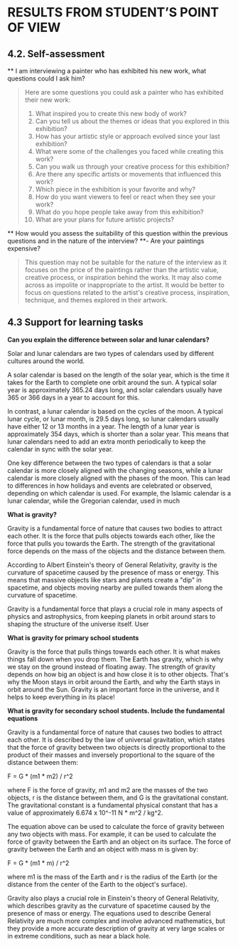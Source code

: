 # RESULTS FROM STUDENT’S POINT OF VIEW

## 4.2. Self-assessment

** I am interviewing a painter who has exhibited his new work, what questions could I ask him?

> Here are some questions you could ask a painter who has exhibited their new work:
> 
> 1. What inspired you to create this new body of work?
> 2. Can you tell us about the themes or ideas that you explored in this exhibition?
> 3. How has your artistic style or approach evolved since your last exhibition?
> 4. What were some of the challenges you faced while creating this work?
> 5. Can you walk us through your creative process for this exhibition?
> 6. Are there any specific artists or movements that influenced this work?
> 7. Which piece in the exhibition is your favorite and why?
> 8. How do you want viewers to feel or react when they see your work?
> 9. What do you hope people take away from this exhibition?
> 10. What are your plans for future artistic projects?


** How would you assess the suitability of this question within the previous questions and in the nature of the interview?
**- Are your paintings expensive?

> This question may not be suitable for the nature of the interview as it focuses on the price of the paintings rather than the artistic value, creative process, or inspiration behind the works. It may also come across as impolite or inappropriate to the artist. It would be better to focus on questions related to the artist's creative process, inspiration, technique, and themes explored in their artwork.

## 4.3 Support for learning tasks

**Can you explain the difference between solar and lunar calendars?**

Solar and lunar calendars are two types of calendars used by different cultures around the world.

A solar calendar is based on the length of the solar year, which is the time it takes for the Earth to complete one orbit around the sun. A typical solar year is approximately 365.24 days long, and solar calendars usually have 365 or 366 days in a year to account for this.

In contrast, a lunar calendar is based on the cycles of the moon. A typical lunar cycle, or lunar month, is 29.5 days long, so lunar calendars usually have either 12 or 13 months in a year. The length of a lunar year is approximately 354 days, which is shorter than a solar year. This means that lunar calendars need to add an extra month periodically to keep the calendar in sync with the solar year.

One key difference between the two types of calendars is that a solar calendar is more closely aligned with the changing seasons, while a lunar calendar is more closely aligned with the phases of the moon. This can lead to differences in how holidays and events are celebrated or observed, depending on which calendar is used. For example, the Islamic calendar is a lunar calendar, while the Gregorian calendar, used in much 

**What is gravity?**

Gravity is a fundamental force of nature that causes two bodies to attract each other. It is the force that pulls objects towards each other, like the force that pulls you towards the Earth. The strength of the gravitational force depends on the mass of the objects and the distance between them.

According to Albert Einstein's theory of General Relativity, gravity is the curvature of spacetime caused by the presence of mass or energy. This means that massive objects like stars and planets create a "dip" in spacetime, and objects moving nearby are pulled towards them along the curvature of spacetime.

Gravity is a fundamental force that plays a crucial role in many aspects of physics and astrophysics, from keeping planets in orbit around stars to shaping the structure of the universe itself.
User

**What is gravity for primary school students**


Gravity is the force that pulls things towards each other. It is what makes things fall down when you drop them. The Earth has gravity, which is why we stay on the ground instead of floating away. The strength of gravity depends on how big an object is and how close it is to other objects. That's why the Moon stays in orbit around the Earth, and why the Earth stays in orbit around the Sun. Gravity is an important force in the universe, and it helps to keep everything in its place!

**What is gravity for secondary school students. Include the fundamental equations**

Gravity is a fundamental force of nature that causes two bodies to attract each other. It is described by the law of universal gravitation, which states that the force of gravity between two objects is directly proportional to the product of their masses and inversely proportional to the square of the distance between them:

F = G * (m1 * m2) / r^2

where F is the force of gravity, m1 and m2 are the masses of the two objects, r is the distance between them, and G is the gravitational constant. The gravitational constant is a fundamental physical constant that has a value of approximately 6.674 x 10^-11 N * m^2 / kg^2.

The equation above can be used to calculate the force of gravity between any two objects with mass. For example, it can be used to calculate the force of gravity between the Earth and an object on its surface. The force of gravity between the Earth and an object with mass m is given by:

F = G * (m1 * m) / r^2

where m1 is the mass of the Earth and r is the radius of the Earth (or the distance from the center of the Earth to the object's surface).

Gravity also plays a crucial role in Einstein's theory of General Relativity, which describes gravity as the curvature of spacetime caused by the presence of mass or energy. The equations used to describe General Relativity are much more complex and involve advanced mathematics, but they provide a more accurate description of gravity at very large scales or in extreme conditions, such as near a black hole.

